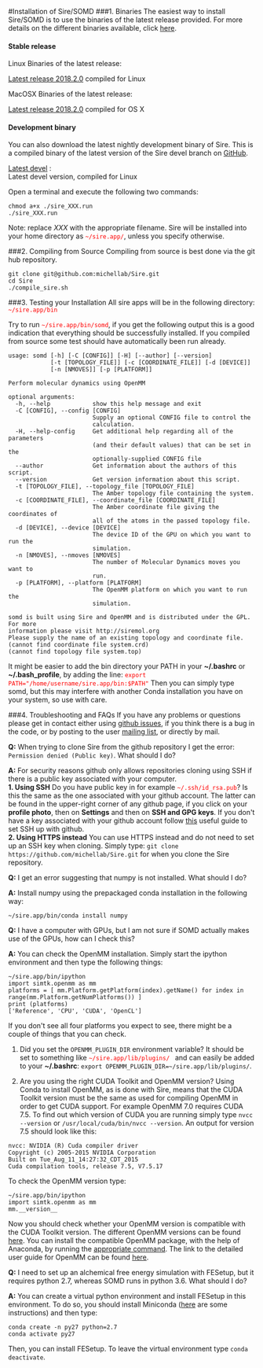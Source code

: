 
#Installation of Sire/SOMD
###1. Binaries
 The easiest way to install Sire/SOMD is to use the binaries of the latest release provided. For more details on the different binaries available, click [here](https://siremol.org/pages/binaries.html).

#### Stable release
Linux Binaries of the latest release:

[Latest release 2018.2.0](http://siremol.org/largefiles/sire_releases/download.php?name=sire_2018_2_0_linux.run) compiled for Linux

MacOSX Binaries of the latest release:

[Latest release 2018.2.0](http://siremol.org/largefiles/sire_releases/download.php?name=sire_2018_2_0_osx.run) compiled for OS X

#### Development binary
You can also download the latest nightly development binary of Sire. This is a compiled binary of the latest version of the Sire devel branch on [GitHub](https://github.com/michellab/Sire).

[Latest devel](http://siremol.org/largefiles/sire_releases/download.php?name=sire_devel_latest_linux.run) :    
Latest devel version, compiled for Linux

Open a terminal and execute the following two commands:

```
chmod a+x ./sire_XXX.run
./sire_XXX.run
```
Note: replace _XXX_ with the appropriate filename.
Sire will be installed into your home directory as  <span style="color:red">`~/sire.app/`</span>, unless you specify otherwise.

###2. Compiling from Source 
Compiling from source is best done via the git hub repository.

```
git clone git@github.com:michellab/Sire.git
cd Sire
./compile_sire.sh
```

###3. Testing your Installation
 All sire apps will be in the following directory: <span style="color:red">`~/sire.app/bin`</span>

Try to run <span style="color:red">`~/sire.app/bin/somd`</span>, if you get the following output this is a good indication that everything should be successfully installed. If you compiled from source some test should have automatically been run already.

```
usage: somd [-h] [-C [CONFIG]] [-H] [--author] [--version]
            [-t [TOPOLOGY_FILE]] [-c [COORDINATE_FILE]] [-d [DEVICE]]
            [-n [NMOVES]] [-p [PLATFORM]]

Perform molecular dynamics using OpenMM

optional arguments:
  -h, --help            show this help message and exit
  -C [CONFIG], --config [CONFIG]
                        Supply an optional CONFIG file to control the
                        calculation.
  -H, --help-config     Get additional help regarding all of the parameters
                        (and their default values) that can be set in the
                        optionally-supplied CONFIG file
  --author              Get information about the authors of this script.
  --version             Get version information about this script.
  -t [TOPOLOGY_FILE], --topology_file [TOPOLOGY_FILE]
                        The Amber topology file containing the system.
  -c [COORDINATE_FILE], --coordinate_file [COORDINATE_FILE]
                        The Amber coordinate file giving the coordinates of
                        all of the atoms in the passed topology file.
  -d [DEVICE], --device [DEVICE]
                        The device ID of the GPU on which you want to run the
                        simulation.
  -n [NMOVES], --nmoves [NMOVES]
                        The number of Molecular Dynamics moves you want to
                        run.
  -p [PLATFORM], --platform [PLATFORM]
                        The OpenMM platform on which you want to run the
                        simulation.

somd is built using Sire and OpenMM and is distributed under the GPL. For more
information please visit http://siremol.org
Please supply the name of an existing topology and coordinate file.
(cannot find coordinate file system.crd)
(cannot find topology file system.top)
```
It might be easier to add the bin directory your PATH in your **~/.bashrc**  or **~/.bash_profile**, by adding the line: <span style="color:red">`export PATH="/home/username/sire.app/bin:$PATH"`</span>
Then you can simply type somd, but this may interfere with another Conda installation you have on your system, so use with care.

###4. Troubleshooting and FAQs 
If you have any problems or questions please get in contact either using [github issues](https://github.com/michellab/Sire), if you think there is a bug in the code, or by posting to the user [mailing list](https://groups.google.com/forum/#!forum/sire-users), or directly by mail.

**Q:** When trying to clone Sire from the github repository I get the error: `Permission denied (Public key)`. What should I do? 

**A:** For security reasons github only allows repositories cloning using SSH if there is a public key associated with your computer.    
**1. Using SSH** Do you have public key in for example <span style="color:red">`~/.ssh/id_rsa.pub`</span>? Is this the same as the one associated with your github account. The latter can be found in the upper-right corner of any github page, if you click on your **profile photo**, then on **Settings** and then on **SSH and GPG keys**. If you don't have a key associated with your github account follow [this](https://help.github.com/articles/connecting-to-github-with-ssh/) useful guide to set SSH up with github.    
**2. Using HTTPS instead** You can use HTTPS instead and do not need to set up an SSH key when cloning. Simply type: `git clone https://github.com/michellab/Sire.git` for when you clone the Sire repository. 

**Q:** I get an error suggesting that numpy is not installed. What should I do?

**A:** Install numpy using the prepackaged conda installation in the following way:

```
~/sire.app/bin/conda install numpy

```
**Q:** I have a computer with GPUs, but I am not sure if SOMD actually makes use of the GPUs, how can I check this?

**A:** You can check the OpenMM installation. Simply start the ipython environment and then type the following things:

```
~/sire.app/bin/ipython
import simtk.openmm as mm
platforms = [ mm.Platform.getPlatform(index).getName() for index in range(mm.Platform.getNumPlatforms()) ]
print (platforms)
['Reference', 'CPU', 'CUDA', 'OpenCL']
```

If you don't see all four platforms you expect to see, there might be a couple of things that you can check.

1) Did you set the `OPENMM_PLUGIN_DIR` environment variable? It should be set to something like <span style="color:red">`~/sire.app/lib/plugins/ `</span> and can easily be added to your **~/.bashrc**: `export OPENMM_PLUGIN_DIR=~/sire.app/lib/plugins/`. 

2) Are you using the right CUDA Toolkit and OpenMM version? Using Conda to install OpenMM, as is done with Sire, means that the CUDA Toolkit version must be the same as used for compiling OpenMM in order to get CUDA support. For example OpenMM 7.0 requires CUDA 7.5. To find out which version of CUDA you are running simply type `nvcc --version` or `/usr/local/cuda/bin/nvcc --version`. An output for version 7.5 should look like this:

```
nvcc: NVIDIA (R) Cuda compiler driver
Copyright (c) 2005-2015 NVIDIA Corporation
Built on Tue_Aug_11_14:27:32_CDT_2015
Cuda compilation tools, release 7.5, V7.5.17
```
To check the OpenMM version type: 

```
~/sire.app/bin/ipython
import simtk.openmm as mm
mm.__version__

```
Now you should check whether your OpenMM version is compatible with the CUDA Toolkit version. The different OpenMM versions can be found [here](https://anaconda.org/omnia/openmm/files). You can install the compatible OpenMM package, with the help of Anaconda, by running the [appropriate command](https://anaconda.org/omnia/openmm). The link to the detailed user guide for OpenMM can be found [here](http://docs.openmm.org/7.0.0/userguide/index.html).


**Q:** I need to set up an alchemical free energy simulation with FESetup, but it requires python 2.7, whereas SOMD runs in python 3.6. What should I do? 

**A:** You can create a virtual python environment and install FESetup in this environment. To do so, you should install Miniconda ([here](https://docs.conda.io/projects/continuumio-conda/en/latest/user-guide/install/index.html) are some instructions) and then type: 

```
conda create -n py27 python=2.7
conda activate py27

```

Then, you can install FESetup. To leave the virtual environment type `conda deactivate`.